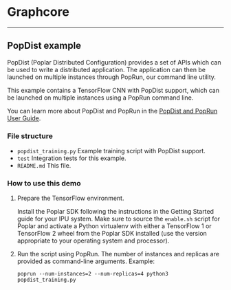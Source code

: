 # Graphcore
---
## PopDist example

PopDist (Poplar Distributed Configuration) provides a set of APIs which can be used to
write a distributed application. The application can then be launched on multiple instances
through PopRun, our command line utility. 

This example contains a TensorFlow CNN with PopDist support, which can be launched on
multiple instances using a PopRun command line.

You can learn more about PopDist and PopRun in the 
[PopDist and PopRun User Guide](https://docs.graphcore.ai/projects/poprun-user-guide/en/latest/index.html).


### File structure

* `popdist_training.py` Example training script with PopDist support.
* `test` Integration tests for this example.
* `README.md` This file.

### How to use this demo

1) Prepare the TensorFlow environment.

   Install the Poplar SDK following the instructions in the Getting Started
   guide for your IPU system. Make sure to source the `enable.sh` script for
   Poplar and activate a Python virtualenv with either a TensorFlow 1 or
   TensorFlow 2 wheel from the Poplar SDK installed (use the version
   appropriate to your operating system and processor).

2) Run the script using PopRun. The number of instances and replicas are
   provided as command-line arguments. Example:

   ```
   poprun --num-instances=2 --num-replicas=4 python3 popdist_training.py
   ```
